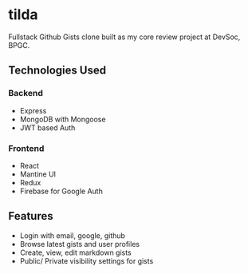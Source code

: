 # tilda

Fullstack Github Gists clone built as my core review project at DevSoc, BPGC.

## Technologies Used

### Backend

- Express
- MongoDB with Mongoose
- JWT based Auth

### Frontend

- React
- Mantine UI
- Redux
- Firebase for Google Auth

## Features

- Login with email, google, github
- Browse latest gists and user profiles
- Create, view, edit markdown gists
- Public/ Private visibility settings for gists
